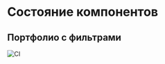 # Состояние компонентов

## Портфолио с фильтрами

![CI](https://github.com/EvgeniiNoName/R2.1_filter/actions/workflows/web.yml/badge.svg)